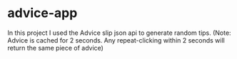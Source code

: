 # advice-app

In this project I used the Advice slip json api to generate
random tips. (Note: Advice is cached for 2 seconds. Any
repeat-clicking within 2 seconds will return the same piece of
advice)
